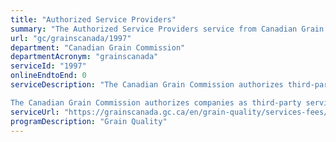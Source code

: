 ```yaml
---
title: "Authorized Service Providers"
summary: "The Authorized Service Providers service from Canadian Grain Commission is not available end-to-end online, according to the GC Service Inventory."
url: "gc/grainscanada/1997"
department: "Canadian Grain Commission"
departmentAcronym: "grainscanada"
serviceId: "1997"
onlineEndtoEnd: 0
serviceDescription: "The Canadian Grain Commission authorizes third-party service providers to provide sampling, inspection and/or weighing services for grain being received into licensed terminal elevators. They also sample, inspect and weigh grain that is being discharged from a terminal elevator and is being received by another terminal elevator in Canada. 

The Canadian Grain Commission authorizes companies as third-party service providers when they have completed the application process and have provided required information and payment. Authorized companies are included in a list of authorized third-party service providers."
serviceUrl: "https://grainscanada.gc.ca/en/grain-quality/services-fees/service-standards/third-party-authorization/third-party.html"
programDescription: "Grain Quality"
---
```

